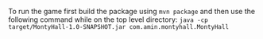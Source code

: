 To run the game first build the package using `mvn package` and then use the following command while on the top level directory:
`java -cp target/MontyHall-1.0-SNAPSHOT.jar com.amin.montyhall.MontyHall`